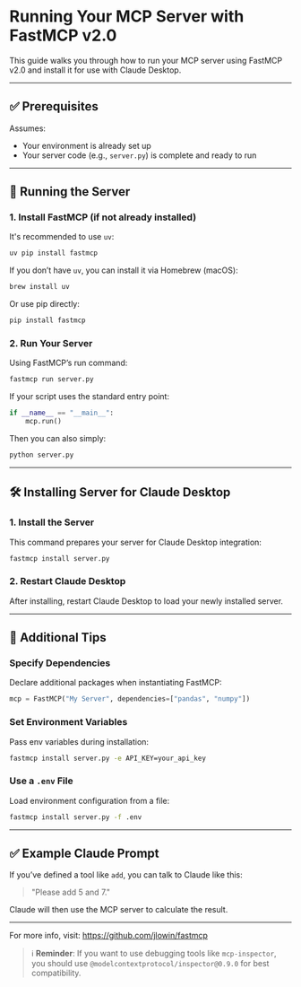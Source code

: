 # Running Your MCP Server with FastMCP v2.0

This guide walks you through how to run your MCP server using FastMCP v2.0 and install it for use with Claude Desktop.

---

## ✅ Prerequisites
Assumes:
- Your environment is already set up
- Your server code (e.g., `server.py`) is complete and ready to run

---

## 🚀 Running the Server

### 1. Install FastMCP (if not already installed)

It's recommended to use `uv`:
```bash
uv pip install fastmcp
```

If you don’t have `uv`, you can install it via Homebrew (macOS):
```bash
brew install uv
```

Or use pip directly:
```bash
pip install fastmcp
```

### 2. Run Your Server

Using FastMCP’s run command:
```bash
fastmcp run server.py
```

If your script uses the standard entry point:
```python
if __name__ == "__main__":
    mcp.run()
```
Then you can also simply:
```bash
python server.py
```

---

## 🛠️ Installing Server for Claude Desktop

### 1. Install the Server

This command prepares your server for Claude Desktop integration:
```bash
fastmcp install server.py
```

### 2. Restart Claude Desktop

After installing, restart Claude Desktop to load your newly installed server.

---

## 🔧 Additional Tips

### Specify Dependencies
Declare additional packages when instantiating FastMCP:
```python
mcp = FastMCP("My Server", dependencies=["pandas", "numpy"])
```

### Set Environment Variables
Pass env variables during installation:
```bash
fastmcp install server.py -e API_KEY=your_api_key
```

### Use a `.env` File
Load environment configuration from a file:
```bash
fastmcp install server.py -f .env
```

---

## ✅ Example Claude Prompt
If you’ve defined a tool like `add`, you can talk to Claude like this:
> "Please add 5 and 7."

Claude will then use the MCP server to calculate the result.

---

For more info, visit: https://github.com/jlowin/fastmcp

> ℹ️ **Reminder**: If you want to use debugging tools like `mcp-inspector`, you should use `@modelcontextprotocol/inspector@0.9.0` for best compatibility.

